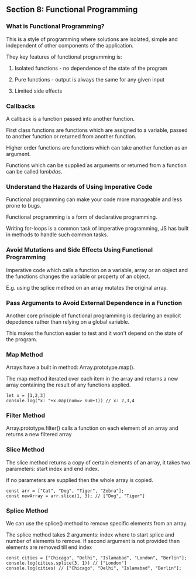 ## Section 8: Functional Programming

### What is Functional Programming?

This is a style of programming where solutions are isolated, simple and independent of other components of the application.

They key features of functional programming is:

1) Isolated functions - no dependence of the state of the program

2) Pure functions - output is always the same for any given input

3) Limited side effects

### Callbacks

A callback is a function passed into another function.

First class functions are functions which are assigned to a variable, passed to another function or returned from another function.

Higher order functions are functions which can take another function as an argument.

Functions which can be supplied as arguments or returned from a function can be called *lambdas*.

### Understand the Hazards of Using Imperative Code

Functional programming can make your code more manageable and less prone to bugs.

Functional programming is a form of declarative programming.

Writing for-loops is a common task of imperative programming, JS has built in methods to handle such common tasks.

### Avoid Mutations and Side Effects Using Functional Programming

Imperative code which calls a function on a variable, array or an object and the functions changes the variable or property of an object.

E.g. using the splice method on an array mutates the original array.

### Pass Arguments to Avoid External Dependence in a Function

Another core principle of functional programming is declaring an explicit depedence rather than relying on a global variable.

This makes the function easier to test and it won't depend on the state of the program.

### Map Method

Arrays have a built in method: Array.prototype.map().

The map method iterated over each item in the array and returns a new array containing the result of any functions applied.

    let x = [1,2,3]
    console.log("x: "+x.map(num=> num+1)) // x: 2,3,4


### Filter Method

Array.prototype.filter() calls a function on each element of an array and returns a new filtered array

### Slice Method

The slice method returns a copy of certain elements of an array, it takes two parameters: start index and end index.

If no parameters are supplied then the whole array is copied.

    const arr = ["Cat", "Dog", "Tiger", "Zebra"];
    const newArray = arr.slice(1, 3); // ["Dog", "Tiger"]

### Splice Method

We can use the splice() method to remove specific elements from an array.

The splice method takes 2 arguments: index where to start splice and number of elements to remove. If second argument is not provided then elements are removed till end index

    const cities = ["Chicago", "Delhi", "Islamabad", "London", "Berlin"];
    console.log(cities.splice(3, 1)) // ["London"]
    console.log(cities) // ["Chicago", "Delhi", "Islamabad", "Berlin"];